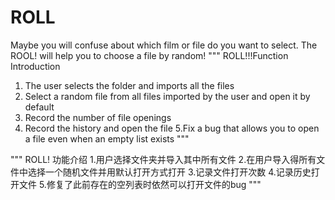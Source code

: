 # ROLL
Maybe you will confuse about which film or file do you want to select. The ROOL! will help you to choose a file by random!
"""
ROLL!!!Function Introduction 
1. The user selects the folder and imports all the files
2. Select a random file from all files imported by the user and open it by default
3. Record the number of file openings
4. Record the history and open the file
5.Fix a bug that allows you to open a file even when an empty list exists
"""

"""
ROLL! 功能介绍
1.用户选择文件夹并导入其中所有文件
2.在用户导入得所有文件中选择一个随机文件并用默认打开方式打开
3.记录文件打开次数
4.记录历史打开文件
5.修复了此前存在的空列表时依然可以打开文件的bug
"""
